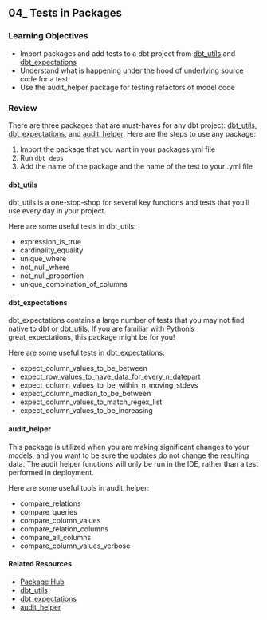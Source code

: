 ## 04_ Tests in Packages

### Learning Objectives
- Import packages and add tests to a dbt project from [dbt_utils](https://hub.getdbt.com/dbt-labs/dbt_utils/latest/) and [dbt_expectations](https://hub.getdbt.com/calogica/dbt_expectations/latest/)
- Understand what is happening under the hood of underlying source code for a test
- Use the audit_helper package for testing refactors of model code

### Review

There are three packages that are must-haves for any dbt project: [dbt_utils](https://hub.getdbt.com/dbt-labs/dbt_utils/latest/), [dbt_expectations](https://hub.getdbt.com/calogica/dbt_expectations/latest/), and [audit_helper](https://hub.getdbt.com/dbt-labs/audit_helper/latest/). Here are the steps to use any package:
1. Import the package that you want in your packages.yml file
2. Run `dbt deps`
3. Add the name of the package and the name of the test to your .yml file

#### dbt_utils
dbt_utils is a one-stop-shop for several key functions and tests that you’ll use every day in your project.

Here are some useful tests in dbt_utils:
- expression_is_true
- cardinality_equality
- unique_where
- not_null_where
- not_null_proportion
- unique_combination_of_columns

#### dbt_expectations
dbt_expectations contains a large number of tests that you may not find native to dbt or dbt_utils. If you are familiar with Python’s great_expectations, this package might be for you!

Here are some useful tests in dbt_expectations:
- expect_column_values_to_be_between
- expect_row_values_to_have_data_for_every_n_datepart
- expect_column_values_to_be_within_n_moving_stdevs
- expect_column_median_to_be_between
- expect_column_values_to_match_regex_list
- expect_column_values_to_be_increasing

#### audit_helper
This package is utilized when you are making significant changes to your models, and you want to be sure the updates do not change the resulting data. The audit helper functions will only be run in the IDE, rather than a test performed in deployment.

Here are some useful tools in audit_helper:
- compare_relations
- compare_queries
- compare_column_values
- compare_relation_columns
- compare_all_columns
- compare_column_values_verbose

#### Related Resources
- [Package Hub](https://hub.getdbt.com/)
- [dbt_utils](https://hub.getdbt.com/dbt-labs/dbt_utils/latest/)
- [dbt_expectations](https://hub.getdbt.com/calogica/dbt_expectations/latest/)
- [audit_helper](https://hub.getdbt.com/dbt-labs/audit_helper/latest/)